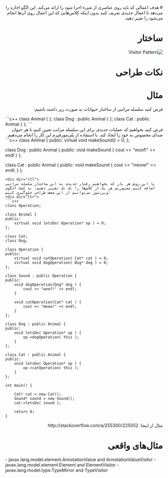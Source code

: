 <div dir="rtl">
# هدف
اعمالی که باید روی عناصری از شیء اجرا شود را ارائه می‌کند. این الگو اجازه را می‌دهد تا اعمال جدیدی تعریف کنید بدون اینکه کلاس‌هایی که این اعمال روی آن‌ها انجام می‌شود را تغییر دهید.

# ساختار
![Visitor Pattern](http://javaobsession.files.wordpress.com/2010/07/visitor-pattern1.png)

# نکات طراحی

# مثال
فرض کنید سلسله مراتبی از ساختار حیوانات به صورت زیر داشته باشیم:
<div dir="ltr">
```c++
class Animal { };
class Dog : public Animal { };
class Cat : public Animal { };
```
<div dir="rtl">
فرض کنید بخواهیم که عملیات جدیدی برای این سلسله مراتب تعیین کنیم تا هر حیوان صدای مخصوص به خود را ایجاد کند. با استفاده از پلی‌مورفیزم این کار را انجام می‌دهیم.
<div dir="ltr">
```c++
class Animal {
public: virtual void makeSound() = 0;
};

class Dog : public Animal {
public: viod makeSound { cout << "woof!" << endl }
};

class Cat : public Animal {
public: void makeSound { cout << "meow!" << endl; }
};
```
<div dir="rtl">
با این روش هر بار که بخواهیم رفتار جدیدی به این ساختار سلسله مراتبی اضافه کنیم مجبوریم هر یک از کلاس‌ها را تک تک تغییر دهیم. به کمک الگوی ویزیتور می‌توانیم از این ضعف طراحی جلوگیری کنیم:
<div dir="ltr">
```c++
class Operation;

class Animal {
public:
	virtual void letsDo( Operation* op ) = 0;
};

class Cat;
class Dog;

class Operation {
public:
	virtual void catOperation( Cat* cat ) = 0;
	virtual void dogOperation( Dog* dog ) = 0;
};

class Sound : public Operation {
public:
	void dogOperation(Dog* dog ) {
		cout << "woof!" << endl;
	}

	void catOperation(Cat* cat ) {
		cout << "meow!" << endl;
	}
};

class Dog : public Animal {
public:
	void letsDo( Operation* op ) {
		op->dogOperation( this );
	}
};

class Cat : public Animal {
public:
	void letsDo( Operation* op ) {
		op->catOperation( this );
	}
};

int main() {

	Cat* cat = new Cat();
	Sound* sound = new Sound();
	cat->letsDo( sound );

	return 0;
}
```
<div dir="rtl">
مثال از اینجا: http://stackoverflow.com/a/255300/225052

# مثال‌های واقعی
<div dir="ltr">
- javax.lang.model.element.AnnotationValue and AnnotationValueVisitor
- javax.lang.model.element.Element and ElementVisitor
- javax.lang.model.type.TypeMirror and TypeVisitor
